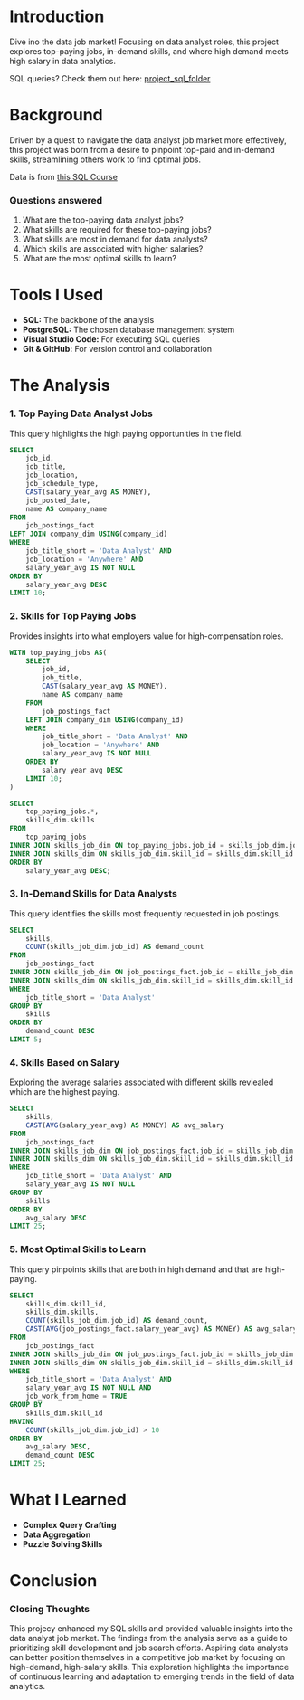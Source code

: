 # Introduction
Dive ino the data job market! Focusing on data analyst roles, this project explores top-paying jobs, in-demand skills, and where high demand meets high salary in data analytics.

SQL queries? Check them out here: [project_sql_folder](/project_sql/)

# Background
Driven by a quest to navigate the data analyst job market more effectively, this project was born from a desire to pinpoint top-paid and in-demand skills, streamlining others work to find optimal jobs.

Data is from [this SQL Course](https://lukebarousse.com/sql)

### Questions answered
1. What are the top-paying data analyst jobs?
2. What skills are required for these top-paying jobs?
3. What skills are most in demand for data analysts?
4. Which skills are associated with higher salaries?
5. What are the most optimal skills to learn?

# Tools I Used
- **SQL:** The backbone of the analysis
- **PostgreSQL:** The chosen database management system
- **Visual Studio Code:** For executing SQL queries
- **Git & GitHub:** For version control and collaboration

# The Analysis
### 1. Top Paying Data Analyst Jobs
This query highlights the high paying opportunities in the field.

```sql
SELECT
    job_id,
    job_title,
    job_location,
    job_schedule_type,
    CAST(salary_year_avg AS MONEY),
    job_posted_date,
    name AS company_name
FROM
    job_postings_fact
LEFT JOIN company_dim USING(company_id)
WHERE
    job_title_short = 'Data Analyst' AND
    job_location = 'Anywhere' AND
    salary_year_avg IS NOT NULL
ORDER BY
    salary_year_avg DESC
LIMIT 10;
```

### 2. Skills for Top Paying Jobs
Provides insights into what employers value for high-compensation roles.

```sql
WITH top_paying_jobs AS(
    SELECT
        job_id,
        job_title,
        CAST(salary_year_avg AS MONEY),
        name AS company_name
    FROM
        job_postings_fact
    LEFT JOIN company_dim USING(company_id)
    WHERE
        job_title_short = 'Data Analyst' AND
        job_location = 'Anywhere' AND
        salary_year_avg IS NOT NULL
    ORDER BY
        salary_year_avg DESC
    LIMIT 10;
)

SELECT 
    top_paying_jobs.*,
    skills_dim.skills 
FROM 
    top_paying_jobs
INNER JOIN skills_job_dim ON top_paying_jobs.job_id = skills_job_dim.job_id
INNER JOIN skills_dim ON skills_job_dim.skill_id = skills_dim.skill_id
ORDER BY
    salary_year_avg DESC;
```

### 3. In-Demand Skills for Data Analysts
This query identifies the skills most frequently requested in job postings.

```sql
SELECT 
    skills,
    COUNT(skills_job_dim.job_id) AS demand_count
FROM
    job_postings_fact
INNER JOIN skills_job_dim ON job_postings_fact.job_id = skills_job_dim.job_id
INNER JOIN skills_dim ON skills_job_dim.skill_id = skills_dim.skill_id
WHERE
    job_title_short = 'Data Analyst'
GROUP BY
    skills
ORDER BY
    demand_count DESC
LIMIT 5;
```

### 4. Skills Based on Salary
Exploring the average salaries associated with different skills reviealed which are the highest paying.

```sql
SELECT 
    skills,
    CAST(AVG(salary_year_avg) AS MONEY) AS avg_salary
FROM
    job_postings_fact
INNER JOIN skills_job_dim ON job_postings_fact.job_id = skills_job_dim.job_id
INNER JOIN skills_dim ON skills_job_dim.skill_id = skills_dim.skill_id
WHERE
    job_title_short = 'Data Analyst' AND
    salary_year_avg IS NOT NULL
GROUP BY
    skills
ORDER BY
    avg_salary DESC
LIMIT 25;
```

### 5. Most Optimal Skills to Learn
This query pinpoints skills that are both in high demand and that are high-paying.

```sql
SELECT
    skills_dim.skill_id,
    skills_dim.skills,
    COUNT(skills_job_dim.job_id) AS demand_count,
    CAST(AVG(job_postings_fact.salary_year_avg) AS MONEY) AS avg_salary
FROM
    job_postings_fact
INNER JOIN skills_job_dim ON job_postings_fact.job_id = skills_job_dim.job_id
INNER JOIN skills_dim ON skills_job_dim.skill_id = skills_dim.skill_id
WHERE
    job_title_short = 'Data Analyst' AND
    salary_year_avg IS NOT NULL AND
    job_work_from_home = TRUE
GROUP BY
    skills_dim.skill_id
HAVING
    COUNT(skills_job_dim.job_id) > 10
ORDER BY
    avg_salary DESC,
    demand_count DESC
LIMIT 25;
```

# What I Learned
- **Complex Query Crafting**
- **Data Aggregation**
- **Puzzle Solving Skills**

# Conclusion
### Closing Thoughts
This projecy enhanced my SQL skills and provided valuable insights into the data analyst job market. The findings from the analysis serve as a guide to prioritizing skill development and job search efforts. Aspiring data analysts can better position themselves in a competitive job market by focusing on high-demand, high-salary skills. This exploration highlights the importance of continuous learning and adaptation to emerging trends in the field of data analytics.
